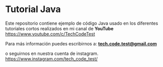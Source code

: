 # Tutorial Java
Este repositorio contiene ejemplo de código Java usado en los diferentes tutoriales cortos realizados en mi canal de **YouTube** https://www.youtube.com/c/TechCodeTest

Para más información puedes escribirnos a:
**tech.code.test@gmail.com**

o seguirnos en nuestra cuenta de instagram.
https://www.instagram.com/tech_code_test/
